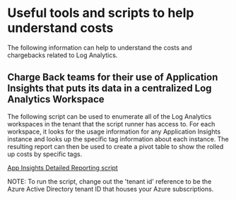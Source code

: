 # Useful tools and scripts to help understand costs

The following information can help to understand the costs and chargebacks related to Log Analytics.

## Charge Back teams for their use of Application Insights that puts its data in a centralized Log Analytics Workspace 

The following script can be used to enumerate all of the Log Analytics workspaces in the tenant that the script runner has access to. For each workspace, it looks for the usage information for any Application Insights instance and looks up the specific tag information about each instance. The resulting report can then be used to create a pivot table to show the rolled up costs by specific tags.

[App Insights Detailed Reporting script](https://github.com/JayWitt/AzureOperationGuide/blob/main/LogAnalytics/AppInsightsDtailReport.ps1)

NOTE: To run the script, change out the 'tenant id' reference to be the Azure Active Directory tenant ID that houses your Azure subscriptions.
